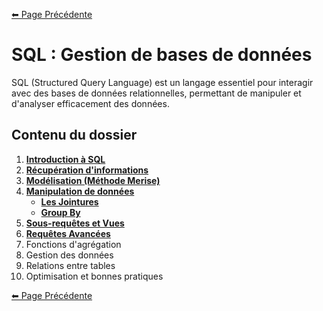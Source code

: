 [⬅ Page Précédente](../../README.md)

# SQL : Gestion de bases de données

SQL (Structured Query Language) est un langage essentiel pour interagir avec des bases de données relationnelles, permettant de manipuler et d'analyser efficacement des données.

## Contenu du dossier

1. **[Introduction à SQL](./data/sql_intro.md)**
2. **[Récupération d'informations](./data/sql_select_manip.md)**
3. **[Modélisation (Méthode Merise)](./data/modelisation_merise.md)**
4. **[Manipulation de données](./data/sql_manip_donnees.md)**
      - **[Les Jointures](./data/sql_jointures.md)**
      - **[Group By](./data/sql_group_by.md)**
5. **[Sous-requêtes et Vues](./data/sql_sous_requetes_vues.md)**
6. **[Requêtes Avancées](./data/sql_requetes_avancees.md)**
7. Fonctions d'agrégation
8. Gestion des données
9. Relations entre tables
10. Optimisation et bonnes pratiques

[⬅ Page Précédente](../../README.md)

